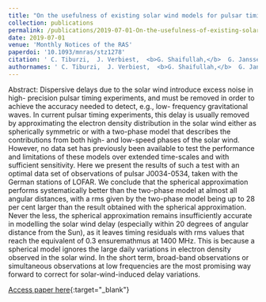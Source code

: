 ```yaml
---
title: "On the usefulness of existing solar wind models for pulsar timing corrections"
collection: publications
permalink: /publications/2019-07-01-On-the-usefulness-of-existing-solar-wind-models-for-pulsar-timing-corrections
date: 2019-07-01
venue: 'Monthly Notices of the RAS'
paperdoi: '10.1093/mnras/stz1278'
citation: ' C. Tiburzi,  J. Verbiest,  <b>G. Shaifullah,</b>  G. Janssen,  J. Anderson,  A. Horneffer,  J. K\&quot;unsem\&quot;oller,  S. Os&lstrok;owski,  J. Donner,  M. Kramer,  A. Kumari,  N. Porayko,  P. Zucca,  B. Ciardi,  R. Dettmar,  J. Grie\ssmeier,  M. Hoeft,  M. Serylak, &quot;On the usefulness of existing solar wind models for pulsar timing corrections.&quot; Monthly Notices of the RAS, 2019.'
authornames: ' C. Tiburzi,  J. Verbiest,  <b>G. Shaifullah,</b>  G. Janssen,  J. Anderson,  A. Horneffer,  J. K\&quot;unsem\&quot;oller,  S. Os&lstrok;owski,  J. Donner,  M. Kramer,  A. Kumari,  N. Porayko,  P. Zucca,  B. Ciardi,  R. Dettmar,  J. Grie\ssmeier,  M. Hoeft,  M. Serylak, '
---
```

Abstract:
 Dispersive delays due to the solar wind introduce excess noise in high- precision pulsar timing experiments, and must be removed in order to achieve the accuracy needed to detect, e.g., low- frequency gravitational waves. In current pulsar timing experiments, this delay is usually removed by approximating the electron density distribution in the solar wind either as spherically symmetric or with a two-phase model that describes the contributions from both high- and low-speed phases of the solar wind. However, no data set has previously been available to test the performance and limitations of these models over extended time-scales and with sufficient sensitivity. Here we present the results of such a test with an optimal data set of observations of pulsar J0034-0534, taken with the German stations of LOFAR. We conclude that the spherical approximation performs systematically better than the two-phase model at almost all angular distances, with a rms given by the two-phase model being up to 28 per cent larger than the result obtained with the spherical approximation. Never the less, the spherical approximation remains insufficiently accurate in modelling the solar wind delay (especially within 20 degrees of angular distance from the Sun), as it leaves timing residuals with rms values that reach the equivalent of 0.3 ensuremathmus at 1400 MHz. This is because a spherical model ignores the large daily variations in electron density observed in the solar wind. In the short term, broad-band observations or simultaneous observations at low frequencies are the most promising way forward to correct for solar-wind-induced delay variations.

[Access paper here](https:/doi.org/10.1093/mnras/stz1278){:target="_blank"}
